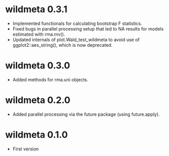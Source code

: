 wildmeta 0.3.1
=======================
* Implemented functionals for calculating bootstrap F statistics. 
* Fixed bugs in parallel processing setup that led to NA results for models estimated with rma.mv().
* Updated internals of plot.Wald_test_wildmeta to avoid use of ggplot2::aes_string(), which is now deprecated.

wildmeta 0.3.0
=======================
* Added methods for rma.uni objects.

wildmeta 0.2.0
=======================
* Added parallel processing via the future package (using future.apply).

wildmeta 0.1.0
=======================

* First version
